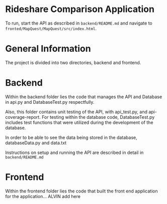 # Rideshare Comparison Application

To run, start the API as described in `backend/README.md` and navigate to `fronted/MapQuest/MapQuest/src/index.html`.


# General Information

The project is divided into two directories, backend and frontend.


# Backend

Within the backend folder lies the code that manages the API and Database in api.py and DatabaseTest.py respectfully.

Also, this folder contains unit testing of the API, with api_test.py, and api-coverage-report. For testing within the database code, DatabaseTest.py includes test functions that were utilized during the development of the database.

In order to be able to see the data being stored in the database, databaseData.py and data.txt 

Instructions on setup and running the API are described in detail in `backend/README.md` 

# Frontend

Within the frontend folder lies the code that built the front end application for the application... ALVIN add here

